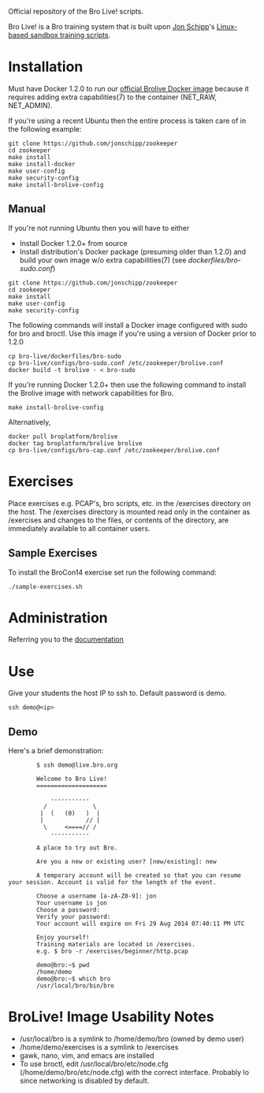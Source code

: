 Official repository of the Bro Live! scripts.

Bro Live! is a Bro training system that is built upon [Jon Schipp](http://jonschipp.com)'s [Linux-based sandbox training scripts](https://github.com/jonschipp/zookeeper).

# Installation

Must have Docker 1.2.0 to run our [official Brolive Docker image](https://registry.hub.docker.com/u/broplatform/brolive/) because it requires adding extra capabilities(7)
to the container (NET_RAW, NET_ADMIN).

If you're using a recent Ubuntu then the entire process is taken care of in the following example:
```shell
git clone https://github.com/jonschipp/zookeeper
cd zookeeper
make install
make install-docker
make user-config
make security-config
make install-brolive-config
```

## Manual

If you're not running Ubuntu then you will have to either
* Install Docker 1.2.0+ from source
* Install distribution's Docker package (presuming older than 1.2.0) and build your own image w/o extra capabilities(7) (see *dockerfiles/bro-sudo.conf*)

```shell
git clone https://github.com/jonschipp/zookeeper
cd zookeeper
make install
make user-config
make security-config
```

The following commands will install a Docker image configured with sudo for bro and broctl.
Use this image if you're using a version of Docker prior to 1.2.0
```shell
cp bro-live/dockerfiles/bro-sudo
cp bro-live/configs/bro-sudo.conf /etc/zookeeper/brolive.conf
docker build -t brolive - < bro-sudo
```

If you're running Docker 1.2.0+ then use the following command to install the Brolive image with network capabilities for Bro.
```shell
make install-brolive-config
```

Alternatively,
```shell
docker pull broplatform/brolive
docker tag broplatform/brolive brolive
cp bro-live/configs/bro-cap.conf /etc/zookeeper/brolive.conf
```

# Exercises

Place exercises e.g. PCAP's, bro scripts, etc. in the /exercises directory on the host.
The /exercises directory is mounted read only in the container as /exercises and changes
to the files, or contents of the directory, are immediately available to all container users.

## Sample Exercises

To install the BroCon14 exercise set run the following command:
```shell
./sample-exercises.sh
```

# Administration

Referring you to the [documentation](https://github.com/jonschipp/zookeeper/blob/master/README.md)

# Use

Give your students the host IP to ssh to. Default password is demo.

```shell
ssh demo@<ip>
```

## Demo

Here's a brief demonstration:

```
        $ ssh demo@live.bro.org

        Welcome to Bro Live!
        ====================

            -----------
          /             \
         |  (   (0)   )  |
         |            // |
          \     <====// /
            -----------

        A place to try out Bro. 

        Are you a new or existing user? [new/existing]: new
        
        A temporary account will be created so that you can resume your session. Account is valid for the length of the event.
        
        Choose a username [a-zA-Z0-9]: jon
        Your username is jon
        Choose a password: 
        Verify your password: 
        Your account will expire on Fri 29 Aug 2014 07:40:11 PM UTC
        
        Enjoy yourself!
        Training materials are located in /exercises.
        e.g. $ bro -r /exercises/beginner/http.pcap
        
        demo@bro:~$ pwd
        /home/demo
        demo@bro:~$ which bro
        /usr/local/bro/bin/bro
```

# BroLive! Image Usability Notes

* /usr/local/bro is a symlink to /home/demo/bro (owned by demo user)
* /home/demo/exercises is a symlink to /exercises 
* gawk, nano, vim, and emacs are installed
* To use broctl, edit /usr/local/bro/etc/node.cfg (/home/demo/bro/etc/node.cfg) with the correct interface. Probably lo since networking is disabled by default.
